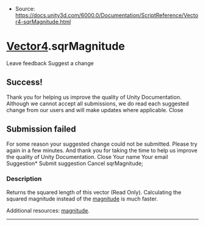 * Source: https://docs.unity3d.com/6000.0/Documentation/ScriptReference/Vector4-sqrMagnitude.html

#  [Vector4](https://docs.unity3d.com/6000.0/Documentation/ScriptReference/Vector4.html).sqrMagnitude
Leave feedback
Suggest a change
## Success!
Thank you for helping us improve the quality of Unity Documentation. Although we cannot accept all submissions, we do read each suggested change from our users and will make updates where applicable.
Close
## Submission failed
For some reason your suggested change could not be submitted. Please <a>try again</a> in a few minutes. And thank you for taking the time to help us improve the quality of Unity Documentation.
Close
Your name Your email Suggestion* Submit suggestion
Cancel
sqrMagnitude; 
### Description
Returns the squared length of this vector (Read Only).
Calculating the squared magnitude instead of the [magnitude](https://docs.unity3d.com/6000.0/Documentation/ScriptReference/Vector4-magnitude.html) is much faster.  
  
Additional resources: [magnitude](https://docs.unity3d.com/6000.0/Documentation/ScriptReference/Vector4-magnitude.html).
* * *
